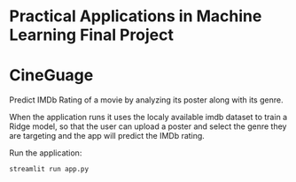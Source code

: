 # Practical Applications in Machine Learning Final Project

# CineGuage

Predict IMDb Rating of a movie by analyzing its poster along with its genre.

When the application runs it uses the localy available imdb dataset to train a Ridge model, so that the user can upload a poster and select the genre they are targeting and the app will predict the IMDb rating.

Run the application:
```
streamlit run app.py
```